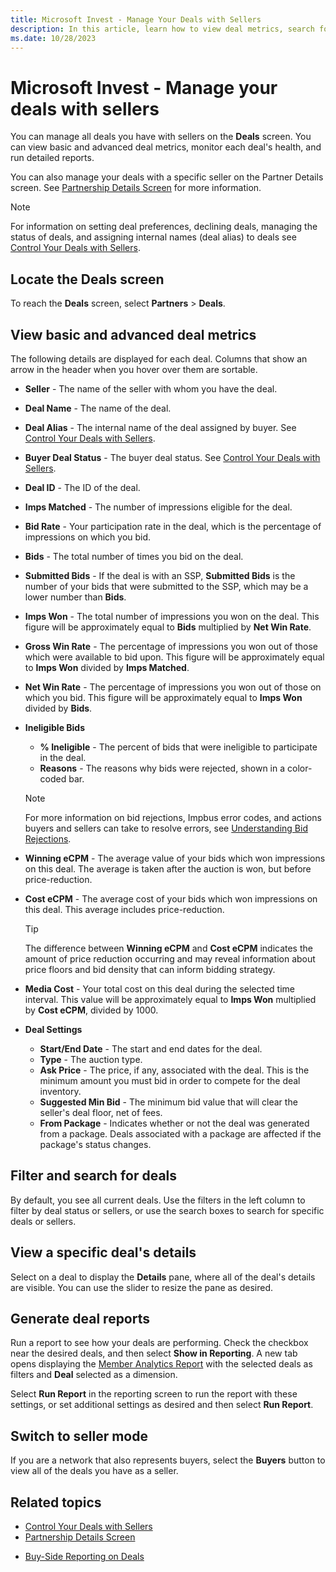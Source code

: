 ```yaml
---
title: Microsoft Invest - Manage Your Deals with Sellers
description: In this article, learn how to view deal metrics, search for deals, and how to switch to seller mode.
ms.date: 10/28/2023
---
```


# Microsoft Invest - Manage your deals with sellers

You can manage all deals you have with sellers on the **Deals** screen. You can view basic and advanced deal metrics, monitor each deal's health, and run detailed reports.

You can also manage your deals with a specific seller on the Partner Details screen. See [Partnership Details Screen](partnership-details-screen-buyer-view.md) for more information.

> [!NOTE]
> For information on setting deal preferences, declining deals, managing the status of deals, and assigning internal names (deal alias) to deals see [Control Your Deals with Sellers](control-your-deals-with-sellers.md).

## Locate the Deals screen

To reach the **Deals** screen, select **Partners** > **Deals**.

## View basic and advanced deal metrics

The following details are displayed for each deal. Columns that show an arrow in the header when you hover over them are sortable.

- **Seller** - The name of the seller with whom you have the deal.
- **Deal Name** - The name of the deal.
- **Deal Alias** - The internal name of the deal assigned by buyer. See [Control Your Deals with Sellers](control-your-deals-with-sellers.md).
- **Buyer Deal Status** - The buyer deal status. See [Control Your Deals with Sellers](control-your-deals-with-sellers.md).
- **Deal ID** - The ID of the deal.
- **Imps Matched** - The number of impressions eligible for the deal.
- **Bid Rate** - Your participation rate in the deal, which is the percentage of impressions on which you bid.
- **Bids** - The total number of times you bid on the deal.
- **Submitted Bids** - If the deal is with an SSP, **Submitted Bids** is the number of your bids that were submitted to the SSP, which may be a lower number than **Bids**.
- **Imps Won** - The total number of impressions you won on the deal. This figure will be approximately equal to **Bids** multiplied by **Net Win Rate**.
- **Gross Win Rate** - The percentage of impressions you won out of those which were available to bid upon. This figure will be approximately equal to **Imps Won** divided by **Imps Matched**.
- **Net Win Rate** - The percentage of impressions you won out of those on which you bid. This figure will be approximately equal to **Imps Won** divided by **Bids**.
- **Ineligible Bids**
  - **% Ineligible** - The percent of bids that were ineligible to participate in the deal.
  - **Reasons** - The reasons why bids were rejected, shown in a color-coded bar.

  > [!NOTE]
  > For more information on bid rejections, Impbus error codes, and actions buyers and sellers can take to resolve errors, see [Understanding Bid Rejections](understanding-bid-rejections.md).

- **Winning eCPM** - The average value of your bids which won impressions on this deal. The average is taken after the auction is won, but before price-reduction.
- **Cost eCPM** - The average cost of your bids which won impressions on this deal. This average includes price-reduction.

  > [!TIP]
  > The difference between **Winning eCPM** and **Cost eCPM** indicates the amount of price reduction occurring and may reveal information about price floors and bid density that can inform bidding strategy.

- **Media Cost** - Your total cost on this deal during the selected time interval. This value will be approximately equal to **Imps Won** multiplied by **Cost eCPM**, divided by 1000.
- **Deal Settings**
  - **Start/End Date** - The start and end dates for the deal.
  - **Type** - The auction type.
  - **Ask Price** - The price, if any, associated with the deal. This is the minimum amount you must bid in order to compete for the deal inventory.
  - **Suggested Min Bid** - The minimum bid value that will clear the seller's deal floor, net of fees.
  - **From Package** - Indicates whether or not the deal was generated from a package. Deals associated with a package are affected if the package's status changes.

## Filter and search for deals

By default, you see all current deals. Use the filters in the left column to filter by deal status or sellers, or use the search boxes to search for specific deals or sellers.

## View a specific deal's details

Select on a deal to display the **Details** pane, where all of the deal's details are visible. You can use the slider to resize the pane as desired.

## Generate deal reports

Run a report to see how your deals are performing. Check the checkbox near the desired deals, and then select **Show in Reporting**. A new tab opens displaying the [Member Analytics Report](network-analytics-report.md) with the selected deals as filters and **Deal** selected as a dimension.

Select **Run Report** in the reporting screen to run the report with these settings, or set additional settings as desired and then select **Run Report**.

## Switch to seller mode

If you are a network that also represents buyers, select the **Buyers** button to view all of the deals you have as a seller.

## Related topics

- [Control Your Deals with Sellers](control-your-deals-with-sellers.md)
- [Partnership Details Screen](partnership-details-screen-buyer-view.md)
<!-- [Get Deals from Seller Packages](get-deals-from-seller-packages.md)-->
- [Buy-Side Reporting on Deals](buy-side-reporting-on-deals.md)
